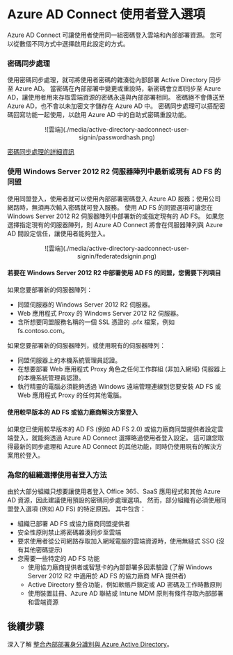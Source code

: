 <properties
    pageTitle="Azure AD Connect：使用者登入 | Microsoft Azure"
    description="Azure AD Connect 使用者登入 (用於自訂設定)。"
    services="active-directory"
    documentationCenter=""
    authors="billmath"
    manager="stevenpo"
    editor="curtand"/>

<tags
    ms.service="active-directory"
    ms.workload="identity"
    ms.tgt_pltfrm="na"
    ms.devlang="na"
    ms.topic="article"
    ms.date="10/13/2015"
    ms.author="billmath"/>



# Azure AD Connect 使用者登入選項

Azure AD Connect 可讓使用者使用同一組密碼登入雲端和內部部署資源。  您可以從數個不同方式中選擇啟用此設定的方式。


### 密碼同步處理
使用密碼同步處理，就可將使用者密碼的雜湊從內部部署 Active Directory 同步至 Azure AD。  當密碼在內部部署中變更或重設時，新密碼會立即同步至 Azure AD，讓使用者用來存取雲端資源的密碼永遠與內部部署相同。  密碼絕不會傳送至 Azure AD，也不會以未加密文字儲存在 Azure AD 中。
密碼同步處理可以搭配密碼回寫功能一起使用，以啟用 Azure AD 中的自助式密碼重設功能。

<center>![雲端](./media/active-directory-aadconnect-user-signin/passwordhash.png)</center>

[密碼同步處理的詳細資訊](https://msdn.microsoft.com/library/azure/dn246918.aspx)


### 使用 Windows Server 2012 R2 伺服器陣列中最新或現有 AD FS 的同盟
使用同盟登入，使用者就可以使用內部部署密碼登入 Azure AD 服務；使用公司網路時，無須再次輸入密碼就可登入服務。  使用 AD FS 的同盟選項可讓您在 Windows Server 2012 R2 伺服器陣列中部署新的或指定現有的 AD FS。  如果您選擇指定現有的伺服器陣列，則 Azure AD Connect 將會在伺服器陣列與 Azure AD 間設定信任，讓使用者能夠登入。

<center>![雲端](./media/active-directory-aadconnect-user-signin/federatedsignin.png)</center>

#### 若要在 Windows Server 2012 R2 中部署使用 AD FS 的同盟，您需要下列項目
如果您要部署新的伺服器陣列：

- 同盟伺服器的 Windows Server 2012 R2 伺服器。
- Web 應用程式 Proxy 的 Windows Server 2012 R2 伺服器。
- 含所想要同盟服務名稱的一個 SSL 憑證的 .pfx 檔案，例如 fs.contoso.com。

如果您要部署新的伺服器陣列，或使用現有的伺服器陣列：

- 同盟伺服器上的本機系統管理員認證。
- 在想要部署 Web 應用程式 Proxy 角色之任何工作群組 (非加入網域) 伺服器上的本機系統管理員認證。
- 執行精靈的電腦必須能夠透過 Windows 遠端管理連線到您要安裝 AD FS 或 Web 應用程式 Proxy 的任何其他電腦。

#### 使用較早版本的 AD FS 或協力廠商解決方案登入
如果您已使用較早版本的 AD FS (例如 AD FS 2.0) 或協力廠商同盟提供者設定雲端登入，就能夠透過 Azure AD Connect 選擇略過使用者登入設定。  這可讓您取得最新的同步處理和 Azure AD Connect 的其他功能，同時仍使用現有的解決方案用於登入。

### 為您的組織選擇使用者登入方法
由於大部分組織只想要讓使用者登入 Office 365、SaaS 應用程式和其他 Azure AD 資源，因此建議使用預設的密碼同步處理選項。
然而，部分組織有必須使用同盟登入選項 (例如 AD FS) 的特定原因。  其中包含：

- 組織已部署 AD FS 或協力廠商同盟提供者
- 安全性原則禁止將密碼雜湊同步至雲端
- 要求使用者從公司網路存取加入網域電腦的雲端資源時，使用無縫式 SSO (沒有其他密碼提示)
- 您需要一些特定的 AD FS 功能
    - 使用協力廠商提供者或智慧卡的內部部署多因素驗證 (了解 Windows Server 2012 R2 中適用於 AD FS 的協力廠商 MFA 提供者)
    - Active Directory 整合功能，例如軟帳戶鎖定或 AD 密碼及工作時數原則
    - 使用裝置註冊、Azure AD 聯結或 Intune MDM 原則有條件存取內部部署和雲端資源


## 後續步驟
深入了解 [整合內部部署身分識別與 Azure Active Directory](active-directory-aadconnect.md)。


